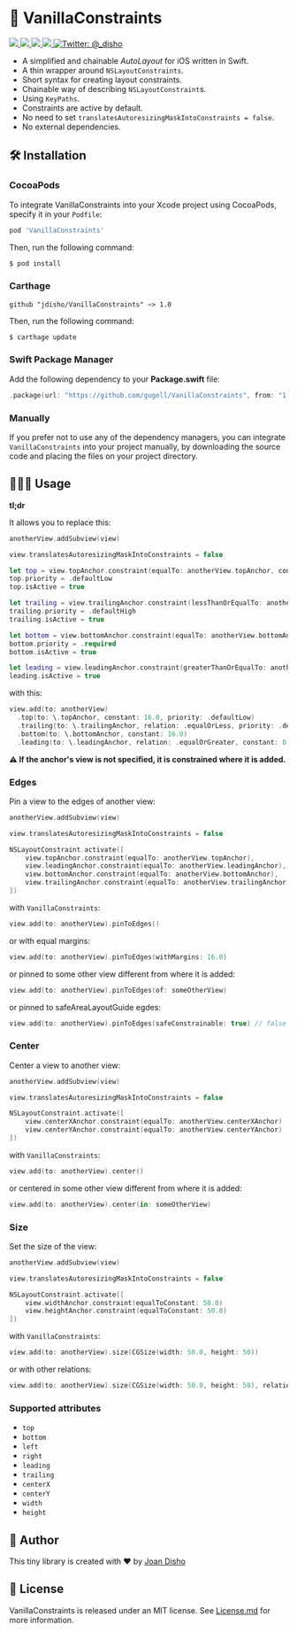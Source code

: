 # 🍦 VanillaConstraints
<p align="left">
  <a href="https://github.com/jdisho/VanillaConstraints">
        <img src="https://img.shields.io/cocoapods/p/VanillaConstraints.svg?style=flat" />
  </a>
  <a href="https://swift.org">
        <img src="https://img.shields.io/badge/Swift-5.0-orange.svg" />
  </a>
  <a href="https://cocoapods.org/pods/VanillaConstraints">
        <img src="https://img.shields.io/cocoapods/v/VanillaConstraints.svg" />
  </a>
  <a href="">
        <img src="https://img.shields.io/badge/Carthage-compatible-4BC51D.svg?style=flat" />
  </a>
  <a href="https://twitter.com/_disho">
        <img src="https://img.shields.io/badge/twitter-@_disho-blue.svg?style=flat" alt="Twitter: @_disho" />
  </a>
 
</p>

- A simplified and chainable *AutoLayout* for iOS written in Swift.
- A thin wrapper around `NSLayoutConstraints`.
- Short syntax for creating layout constraints.
- Chainable way of describing `NSLayoutConstraint`s.
- Using `KeyPaths`.
- Constraints are active by default.
- No need to set `translatesAutoresizingMaskIntoConstraints = false`.
- No external dependencies.

## 🛠 Installation

### CocoaPods

To integrate VanillaConstraints into your Xcode project using CocoaPods, specify it in your `Podfile`:

```ruby
pod 'VanillaConstraints'
```

Then, run the following command:

```bash
$ pod install
```

### Carthage 
```
github "jdisho/VanillaConstraints" ~> 1.0
```

Then, run the following command:

```bash
$ carthage update
```

### Swift Package Manager

Add the following dependency to your **Package.swift** file:

```swift
.package(url: "https://github.com/gugell/VanillaConstraints", from: "1.0.4")
```

### Manually

If you prefer not to use any of the dependency managers, you can integrate `VanillaConstraints` into your project manually, by downloading the source code and placing the files on your project directory.

## 👨🏻‍💻 Usage
**tl;dr**

It allows you to replace this: 

```swift
anotherView.addSubview(view)

view.translatesAutoresizingMaskIntoConstraints = false

let top = view.topAnchor.constraint(equalTo: anotherView.topAnchor, constant: 16.0)
top.priority = .defaultLow
top.isActive = true

let trailing = view.trailingAnchor.constraint(lessThanOrEqualTo: anotherView.trailingAnchor)
trailing.priority = .defaultHigh
trailing.isActive = true

let bottom = view.bottomAnchor.constraint(equalTo: anotherView.bottomAnchor, constant: 16.0)
bottom.priority = .required
bottom.isActive = true

let leading = view.leadingAnchor.constraint(greaterThanOrEqualTo: anotherView.leadingAnchor, constant: 8.0)
leading.isActive = true
```

with this:
```swift
view.add(to: anotherView)
  .top(to: \.topAnchor, constant: 16.0, priority: .defaultLow)
  .trailing(to: \.trailingAnchor, relation: .equalOrLess, priority: .defaultHigh)
  .bottom(to: \.bottomAnchor, constant: 16.0)
  .leading(to: \.leadingAnchor, relation: .equalOrGreater, constant: 8.0)
```

**⚠️ If the anchor's view is not specified, it is constrained where it is added.**

### Edges

Pin a view to the edges of another view:

```swift
anotherView.addSubview(view)

view.translatesAutoresizingMaskIntoConstraints = false

NSLayoutConstraint.activate([
    view.topAnchor.constraint(equalTo: anotherView.topAnchor),
    view.leadingAnchor.constraint(equalTo: anotherView.leadingAnchor),
    view.bottomAnchor.constraint(equalTo: anotherView.bottomAnchor),
    view.trailingAnchor.constraint(equalTo: anotherView.trailingAnchor)
])
```

with `VanillaConstraints`:

```swift
view.add(to: anotherView).pinToEdges()
```

or with equal margins:

```swift
view.add(to: anotherView).pinToEdges(withMargins: 16.0)
```

or pinned to some other view different from where it is added:

```swift
view.add(to: anotherView).pinToEdges(of: someOtherView)
```

or pinned to safeAreaLayoutGuide egdes:

```swift
view.add(to: anotherView).pinToEdges(safeConstrainable: true) // false by default
```

### Center

Center a view to another view:

```swift
anotherView.addSubview(view)

view.translatesAutoresizingMaskIntoConstraints = false

NSLayoutConstraint.activate([
    view.centerXAnchor.constraint(equalTo: anotherView.centerXAnchor)
    view.centerYAnchor.constraint(equalTo: anotherView.centerYAnchor)
])
```

with `VanillaConstraints`:

```swift
view.add(to: anotherView).center()
```

or centered in some other view different from where it is added:

```swift
view.add(to: anotherView).center(in: someOtherView)
```

### Size

Set the size of the view:

```swift
anotherView.addSubview(view)

view.translatesAutoresizingMaskIntoConstraints = false

NSLayoutConstraint.activate([
    view.widthAnchor.constraint(equalToConstant: 50.0)
    view.heightAnchor.constraint(equalToConstant: 50.0)
])
```

with `VanillaConstraints`:

```swift
view.add(to: anotherView).size(CGSize(width: 50.0, height: 50))
```

or with other relations: 

```swift
view.add(to: anotherView).size(CGSize(width: 50.0, height: 50), relation: .equalOrLess) // .equal by default 
```

### Supported attributes

- `top`
- `bottom`
- `left`
- `right`
- `leading`
- `trailing`
- `centerX`
- `centerY`
- `width`
- `height`
 
## 👤 Author
This tiny library is created with ❤️ by [Joan Disho](https://twitter.com/_disho)

## 📃 License
VanillaConstraints is released under an MIT license. See [License.md](https://github.com/jdisho/VanillaConstraints/blob/master/LICENSE) for more information.







